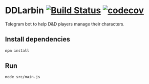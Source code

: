 # DDLarbin [![Build Status](https://travis-ci.org/gus3000/DDLarbin.svg?branch=master)](https://travis-ci.org/gus3000/DDLarbin) [![codecov](https://codecov.io/gh/gus3000/DDLarbin/branch/master/graph/badge.svg)](https://codecov.io/gh/gus3000/DDLarbin)
Telegram bot to help D&amp;D players manage their characters.

## Install dependencies
```bash
npm install
```
## Run
```bash
node src/main.js
```